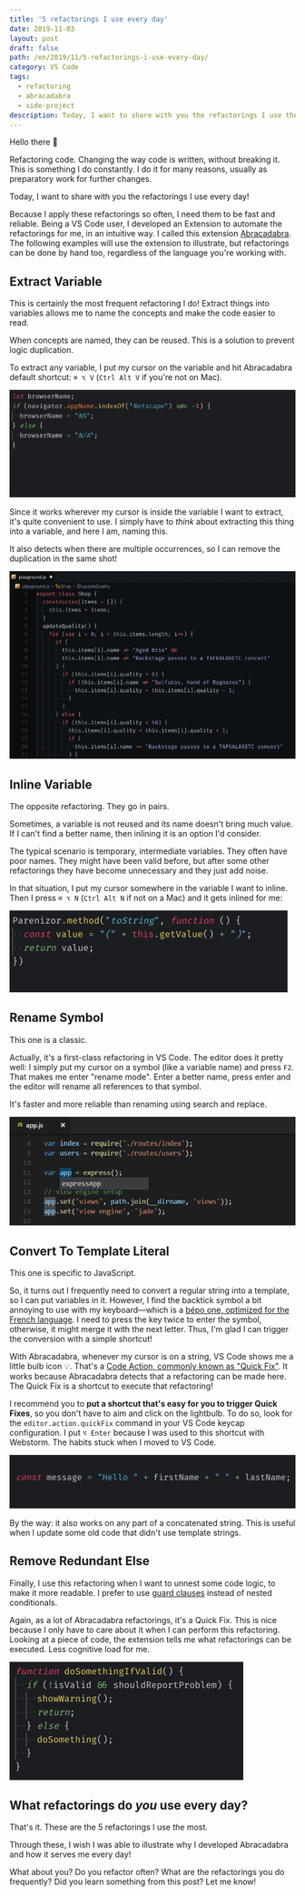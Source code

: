 ```yaml
---
title: '5 refactorings I use every day'
date: 2019-11-03
layout: post
draft: false
path: /en/2019/11/5-refactorings-i-use-every-day/
category: VS Code
tags:
  - refactoring
  - abracadabra
  - side-project
description: Today, I want to share with you the refactorings I use the most on VS Code!
---
```


Hello there 👋

Refactoring code. Changing the way code is written, without breaking it. This is something I do constantly. I do it for many reasons, usually as preparatory work for further changes.

Today, I want to share with you the refactorings I use every day!

Because I apply these refactorings so often, I need them to be fast and reliable. Being a VS Code user, I developed an Extension to automate the refactorings for me, in an intuitive way. I called this extension [Abracadabra](http://bit.ly/vscode-abracadabra). The following examples will use the extension to illustrate, but refactorings can be done by hand too, regardless of the language you're working with.

## Extract Variable

This is certainly the most frequent refactoring I do! Extract things into variables allows me to name the concepts and make the code easier to read.

When concepts are named, they can be reused. This is a solution to prevent logic duplication.

To extract any variable, I put my cursor on the variable and hit Abracadabra default shortcut: `⌘ ⌥ V` (`Ctrl Alt V` if you're not on Mac).

![Illustration of the refactoring](./extract-variable-partial.gif)

Since it works wherever my cursor is inside the variable I want to extract, it's quite convenient to use. I simply have to _think_ about extracting this thing into a variable, and here I am, naming this.

It also detects when there are multiple occurrences, so I can remove the duplication in the same shot!

![Illustration of the refactoring](./extract-variable-multiple-occurrences.gif)

## Inline Variable

The opposite refactoring. They go in pairs.

Sometimes, a variable is not reused and its name doesn't bring much value. If I can't find a better name, then inlining it is an option I'd consider.

The typical scenario is temporary, intermediate variables. They often have poor names. They might have been valid before, but after some other refactorings they have become unnecessary and they just add noise.

In that situation, I put my cursor somewhere in the variable I want to inline. Then I press `⌘ ⌥ N` (`Ctrl Alt N` if not on a Mac) and it gets inlined for me:

![Illustration of the refactoring](./inline-variable.gif)

## Rename Symbol

This one is a classic.

Actually, it's a first-class refactoring in VS Code. The editor does it pretty well: I simply put my cursor on a symbol (like a variable name) and press `F2`. That makes me enter "rename mode". Enter a better name, press enter and the editor will rename all references to that symbol.

It's faster and more reliable than renaming using search and replace.

![Illustration of the refactoring](./rename.png)

## Convert To Template Literal

This one is specific to JavaScript.

So, it turns out I frequently need to convert a regular string into a template, so I can put variables in it. However, I find the backtick symbol a bit annoying to use with my keyboard—which is a [bépo one, optimized for the French language](https://ccm.net/faq/32759-bepo-a-keyboard-layout-optimized-for-the-french-language). I need to press the key twice to enter the symbol, otherwise, it might merge it with the next letter. Thus, I'm glad I can trigger the conversion with a simple shortcut!

With Abracadabra, whenever my cursor is on a string, VS Code shows me a little bulb icon 💡. That's a [Code Action, commonly known as "Quick Fix"](https://code.visualstudio.com/docs/editor/refactoring#_code-actions-quick-fixes-and-refactorings). It works because Abracadabra detects that a refactoring can be made here. The Quick Fix is a shortcut to execute that refactoring!

I recommend you to **put a shortcut that's easy for you to trigger Quick Fixes**, so you don't have to aim and click on the lightbulb. To do so, look for the `editor.action.quickFix` command in your VS Code keycap configuration. I put `⌥ Enter` because I was used to this shortcut with Webstorm. The habits stuck when I moved to VS Code.

![Illustration of the refactoring](./convert-to-template-literal.gif)

By the way: it also works on any part of a concatenated string. This is useful when I update some old code that didn't use template strings.

## Remove Redundant Else

Finally, I use this refactoring when I want to unnest some code logic, to make it more readable. I prefer to use [guard clauses](https://refactoring.guru/replace-nested-conditional-with-guard-clauses) instead of nested conditionals.

Again, as a lot of Abracadabra refactorings, it's a Quick Fix. This is nice because I only have to care about it when I can perform this refactoring. Looking at a piece of code, the extension tells me what refactorings can be executed. Less cognitive load for me.

![Illustration of the refactoring](./remove-redundant-else.gif)

## What refactorings do _you_ use every day?

That's it. These are the 5 refactorings I use the most.

Through these, I wish I was able to illustrate why I developed Abracadabra and how it serves me every day!

What about you? Do you refactor often? What are the refactorings you do frequently? Did you learn something from this post? Let me know!
